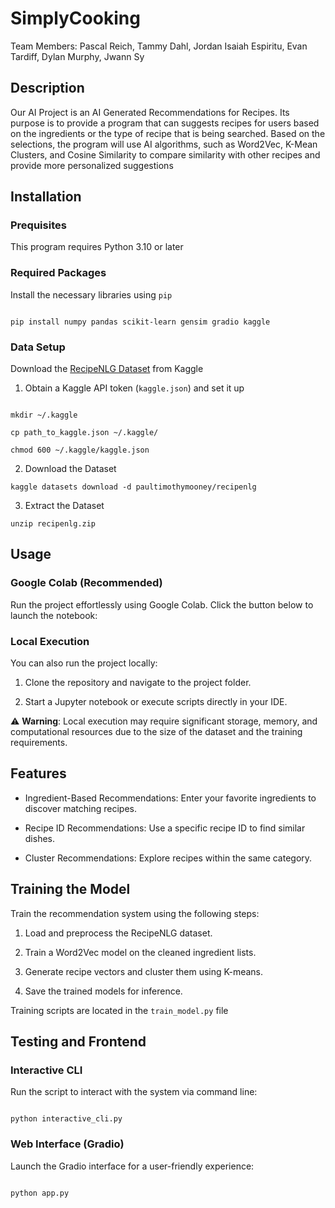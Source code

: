 # SimplyCooking

Team Members: Pascal Reich, Tammy Dahl, Jordan Isaiah Espiritu, Evan Tardiff, Dylan Murphy, Jwann Sy

## Description

Our AI Project is an AI Generated Recommendations for Recipes. Its purpose is to provide a program that can suggests recipes for users based on the ingredients or the type of recipe that is being searched. Based on the selections, the program will
use AI algorithms, such as Word2Vec, K-Mean Clusters, and Cosine Similarity to compare similarity with other recipes and provide more personalized suggestions

## Installation

### Prequisites

This program requires Python 3.10 or later

### Required Packages

Install the necessary libraries using `pip`

```

pip install numpy pandas scikit-learn gensim gradio kaggle
```

### Data Setup

Download the [RecipeNLG Dataset](https://www.kaggle.com/datasets/paultimothymooney/recipenlg) from Kaggle

1. Obtain a Kaggle API token (`kaggle.json`) and set it up

```

mkdir ~/.kaggle

cp path_to_kaggle.json ~/.kaggle/

chmod 600 ~/.kaggle/kaggle.json

``````
  
2. Download the Dataset

```
kaggle datasets download -d paultimothymooney/recipenlg
```

  3. Extract the Dataset

```
unzip recipenlg.zip
```

## Usage

### Google Colab (Recommended)

Run the project effortlessly using Google Colab. Click the button below to launch the notebook:

### Local Execution

You can also run the project locally:

1. Clone the repository and navigate to the project folder.

2. Start a Jupyter notebook or execute scripts directly in your IDE.

⚠ **Warning**: Local execution may require significant storage, memory, and computational resources due to the size of the dataset and the training requirements.

## Features

- Ingredient-Based Recommendations: Enter your favorite ingredients to discover matching recipes.

- Recipe ID Recommendations: Use a specific recipe ID to find similar dishes.

- Cluster Recommendations: Explore recipes within the same category.

## Training the Model

Train the recommendation system using the following steps:

1. Load and preprocess the RecipeNLG dataset.

2. Train a Word2Vec model on the cleaned ingredient lists.

3. Generate recipe vectors and cluster them using K-means.

4. Save the trained models for inference.

Training scripts are located in the `train_model.py` file

## Testing and Frontend
  

### Interactive CLI

Run the script to interact with the system via command line:

```

python interactive_cli.py

```

### Web Interface (Gradio)

Launch the Gradio interface for a user-friendly experience:

```

python app.py

```